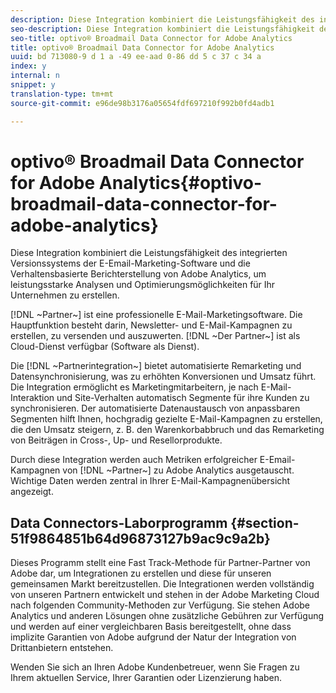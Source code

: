 ```yaml
---
description: Diese Integration kombiniert die Leistungsfähigkeit des integrierten Versionssystems der E-Email-Marketing-Software und die Verhaltensbasierte Berichterstellung von Adobe Analytics, um leistungsstarke Analysen und Optimierungsmöglichkeiten für Ihr Unternehmen zu erstellen.
seo-description: Diese Integration kombiniert die Leistungsfähigkeit des integrierten Versionssystems der E-Email-Marketing-Software und die Verhaltensbasierte Berichterstellung von Adobe Analytics, um leistungsstarke Analysen und Optimierungsmöglichkeiten für Ihr Unternehmen zu erstellen.
seo-title: optivo® Broadmail Data Connector for Adobe Analytics
title: optivo® Broadmail Data Connector for Adobe Analytics
uuid: bd 713080-9 d 1 a -49 ee-aad 0-86 dd 5 c 37 c 34 a
index: y
internal: n
snippet: y
translation-type: tm+mt
source-git-commit: e96de98b3176a05654fdf697210f992b0fd4adb1

---
```



# optivo® Broadmail Data Connector for Adobe Analytics{#optivo-broadmail-data-connector-for-adobe-analytics}

Diese Integration kombiniert die Leistungsfähigkeit des integrierten Versionssystems der E-Email-Marketing-Software und die Verhaltensbasierte Berichterstellung von Adobe Analytics, um leistungsstarke Analysen und Optimierungsmöglichkeiten für Ihr Unternehmen zu erstellen.

[!DNL ~Partner~] ist eine professionelle E-Mail-Marketingsoftware. Die Hauptfunktion besteht darin, Newsletter- und E-Mail-Kampagnen zu erstellen, zu versenden und auszuwerten. [!DNL ~Der Partner~] ist als Cloud-Dienst verfügbar (Software als Dienst).

Die [!DNL ~Partnerintegration~] bietet automatisierte Remarketing und Datensynchronisierung, was zu erhöhten Konversionen und Umsatz führt. Die Integration ermöglicht es Marketingmitarbeitern, je nach E-Mail-Interaktion und Site-Verhalten automatisch Segmente für ihre Kunden zu synchronisieren. Der automatisierte Datenaustausch von anpassbaren Segmenten hilft Ihnen, hochgradig gezielte E-Mail-Kampagnen zu erstellen, die den Umsatz steigern, z. B. den Warenkorbabbruch und das Remarketing von Beiträgen in Cross-, Up- und Resellorprodukte.

Durch diese Integration werden auch Metriken erfolgreicher E-Email-Kampagnen von [!DNL ~Partner~] zu Adobe Analytics ausgetauscht. Wichtige Daten werden zentral in Ihrer E-Mail-Kampagnenübersicht angezeigt.

## Data Connectors-Laborprogramm {#section-51f9864851b64d96873127b9ac9c9a2b}

Dieses Programm stellt eine Fast Track-Methode für Partner-Partner von Adobe dar, um Integrationen zu erstellen und diese für unseren gemeinsamen Markt bereitzustellen. Die Integrationen werden vollständig von unseren Partnern entwickelt und stehen in der Adobe Marketing Cloud nach folgenden Community-Methoden zur Verfügung. Sie stehen Adobe Analytics und anderen Lösungen ohne zusätzliche Gebühren zur Verfügung und werden auf einer vergleichbaren Basis bereitgestellt, ohne dass implizite Garantien von Adobe aufgrund der Natur der Integration von Drittanbietern entstehen.

Wenden Sie sich an Ihren Adobe Kundenbetreuer, wenn Sie Fragen zu Ihrem aktuellen Service, Ihrer Garantien oder Lizenzierung haben.
